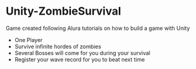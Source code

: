 # Unity-ZombieSurvival
Game created following Alura tutorials on how to build a game with Unity

- One Player
- Survive infinite hordes of zombies
- Several Bosses will come for you during your survival
- Register your wave record for you to beat next time
